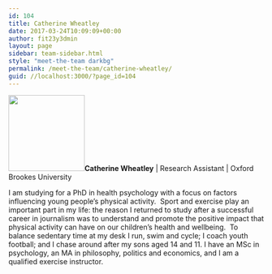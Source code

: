 ```yaml
---
id: 104
title: Catherine Wheatley
date: 2017-03-24T10:09:09+00:00
author: fit23y3dmin
layout: page
sidebar: team-sidebar.html
style: "meet-the-team darkbg"
permalink: /meet-the-team/catherine-wheatley/
guid: //localhost:3000/?page_id=104
---
```

**<img class="alignleft wp-image-596 size-thumbnail" src="https://i2.wp.com/live.fit-to-study.org/wp-content/uploads/2017/04/catherine_wheatley_on.jpg?resize=150%2C150" alt="" width="150" height="150" srcset="/wp-content/uploads/2017/04/catherine_wheatley_on.jpg?resize=150%2C150&ssl=1 150w, /wp-content/uploads/2017/04/catherine_wheatley_on.jpg?resize=300%2C300&ssl=1 300w, /wp-content/uploads/2017/04/catherine_wheatley_on.jpg?w=400&ssl=1 400w" sizes="(max-width: 150px) 100vw, 150px" data-recalc-dims="1" />Catherine Wheatley** &#124; Research Assistant &#124; Oxford Brookes University

I am studying for a PhD in health psychology with a focus on factors influencing young people’s physical activity.  Sport and exercise play an important part in my life: the reason I returned to study after a successful career in journalism was to understand and promote the positive impact that physical activity can have on our children’s health and wellbeing.  To balance sedentary time at my desk I run, swim and cycle; I coach youth football; and I chase around after my sons aged 14 and 11. I have an MSc in psychology, an MA in philosophy, politics and economics, and I am a qualified exercise instructor.

&nbsp;